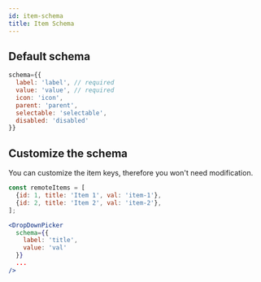 ```yaml
---
id: item-schema
title: Item Schema
---
```


## Default schema
```jsx
schema={{
  label: 'label', // required
  value: 'value', // required
  icon: 'icon',
  parent: 'parent',
  selectable: 'selectable',
  disabled: 'disabled'
}}
```

## Customize the schema
You can customize the item keys, therefore you won't need modification.

```jsx
const remoteItems = [
  {id: 1, title: 'Item 1', val: 'item-1'},
  {id: 2, title: 'Item 2', val: 'item-2'},
];

<DropDownPicker
  schema={{
    label: 'title',
    value: 'val'
  }}
  ...
/>
```